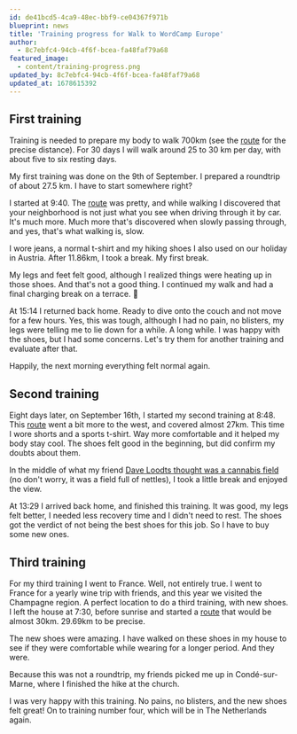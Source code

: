 ```yaml
---
id: de41bcd5-4ca9-48ec-bbf9-ce04367f971b
blueprint: news
title: 'Training progress for Walk to WordCamp Europe'
author:
  - 8c7ebfc4-94cb-4f6f-bcea-fa48faf79a68
featured_image:
  - content/training-progress.png
updated_by: 8c7ebfc4-94cb-4f6f-bcea-fa48faf79a68
updated_at: 1678615392
---
```

First training
--------------

Training is needed to prepare my body to walk 700km (see the [route](/route/) for the precise distance). For 30 days I will walk around 25 to 30 km per day, with about five to six resting days.

My first training was done on the 9th of September. I prepared a roundtrip of about 27.5 km. I have to start somewhere right?

I started at 9:40. The [route](https://www.sports-tracker.com/workout/marcelbootsman/5b93c799b99d96479e89955e) was pretty, and while walking I discovered that your neighborhood is not just what you see when driving through it by car. It's much more. Much more that's discovered when slowly passing through, and yes, that's what walking is, slow.

I wore jeans, a normal t-shirt and my hiking shoes I also used on our holiday in Austria. After 11.86km, I took a break. My first break.

My legs and feet felt good, although I realized things were heating up in those shoes. And that's not a good thing. I continued my walk and had a final charging break on a terrace. 🍺

At 15:14 I returned back home. Ready to dive onto the couch and not move for a few hours. Yes, this was tough, although I had no pain, no blisters, my legs were telling me to lie down for a while. A long while. I was happy with the shoes, but I had some concerns. Let's try them for another training and evaluate after that.

Happily, the next morning everything felt normal again.

Second training
---------------

Eight days later, on September 16th, I started my second training at 8:48. This [route](https://www.sports-tracker.com/workout/marcelbootsman/5b9e3df78bfe5d3b08c0890f) went a bit more to the west, and covered almost 27km. This time I wore shorts and a sports t-shirt. Way more comfortable and it helped my body stay cool. The shoes felt good in the beginning, but did confirm my doubts about them.

In the middle of what my friend [Dave Loodts thought was a cannabis field](https://twitter.com/daveloodts/status/1041262356783919104) (no don't worry, it was a field full of nettles), I took a little break and enjoyed the view.

At 13:29 I arrived back home, and finished this training. It was good, my legs felt better, I needed less recovery time and I didn't need to rest. The shoes got the verdict of not being the best shoes for this job. So I have to buy some new ones.

Third training
--------------

For my third training I went to France. Well, not entirely true. I went to France for a yearly wine trip with friends, and this year we visited the Champagne region. A perfect location to do a third training, with new shoes. I left the house at 7:30, before sunrise and started a [route](https://www.sports-tracker.com/workout/marcelbootsman/5bafa7eee883bf43cef76769) that would be almost 30km. 29.69km to be precise.

The new shoes were amazing. I have walked on these shoes in my house to see if they were comfortable while wearing for a longer period. And they were.

Because this was not a roundtrip, my friends picked me up in Condé-sur-Marne, where I finished the hike at the church.

I was very happy with this training. No pains, no blisters, and the new shoes felt great! On to training number four, which will be in The Netherlands again.